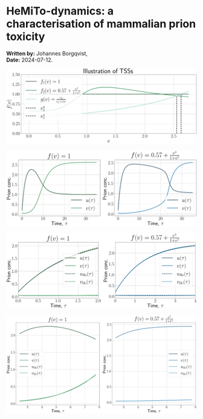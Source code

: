 # HeMiTo-dynamics: a characterisation of mammalian prion toxicity
**Written by:** Johannes Borgqvist,<br>
**Date:** 2024-07-12.<br>



![Visualisation of the TSSs](./Figures/TSS_visualisation.png)



![HeMiTo dynamics](./Figures/HeMiTo_dynamics.png)


![Approximations in the He-phase](./Figures/He_phase.png)


![Approximations in the Mi-phase](./Figures/Mi_phase.png)


